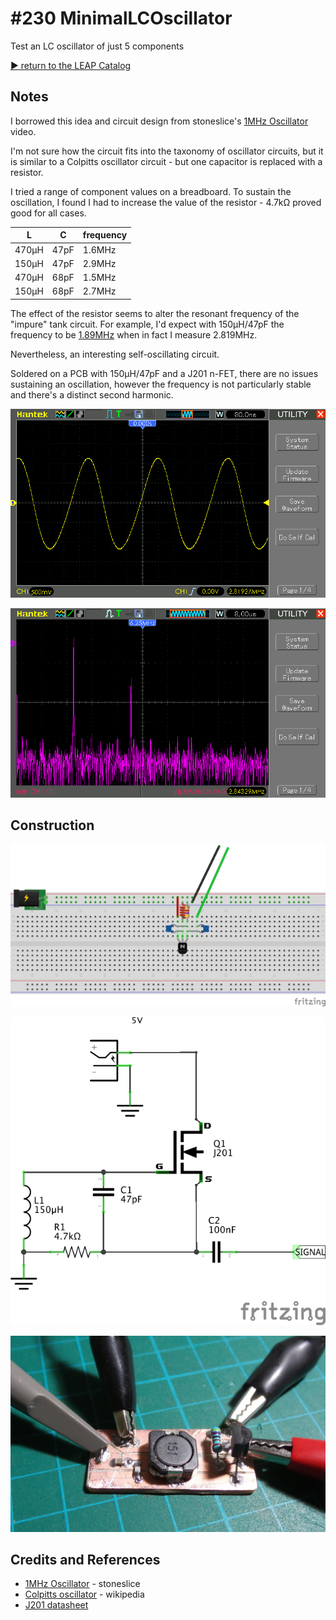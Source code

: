 # #230 MinimalLCOscillator

Test an LC oscillator of just 5 components


[:arrow_forward: return to the LEAP Catalog](http://leap.tardate.com)

## Notes

I borrowed this idea and circuit design from stoneslice's
[1MHz Oscillator](https://www.youtube.com/watch?v=1IJ284kV6zY) video.

I'm not sure how the circuit fits into the taxonomy of oscillator circuits, but it is similar to a
Colpitts oscillator circuit - but one capacitor is replaced with a resistor.

I tried a range of component values on a breadboard.
To sustain the oscillation, I found I had to increase the value of the resistor - 4.7kΩ proved good for all cases.

| L     | C    | frequency |
|-------|------|-----------|
| 470µH | 47pF | 1.6MHz    |
| 150µH | 47pF | 2.9MHz    |
| 470µH | 68pF | 1.5MHz    |
| 150µH | 68pF | 2.7MHz    |


The effect of the resistor seems to alter the resonant frequency of the "impure" tank circuit.
For example, I'd expect with 150µH/47pF the frequency to be
[1.89MHz](http://www.wolframalpha.com/input/?i=1%2F(2%CF%80*sqrt(150%C2%B5H*47pF)))
when in fact I measure 2.819MHz.

Nevertheless, an interesting self-oscillating circuit.

Soldered on a PCB with 150µH/47pF and a J201 n-FET, there are no issues sustaining an oscillation, however the frequency
is not particularly stable and there's a distinct second harmonic.

![scope](./assets/scope.gif?raw=true)

![fft](./assets/fft.gif?raw=true)

## Construction

![Breadboard](./assets/MinimalLCOscillator_bb.jpg?raw=true)

![The Schematic](./assets/MinimalLCOscillator_schematic.jpg?raw=true)

![The Build](./assets/MinimalLCOscillator_build.jpg?raw=true)

## Credits and References
* [1MHz Oscillator](https://www.youtube.com/watch?v=1IJ284kV6zY) - stoneslice
* [Colpitts oscillator](https://en.wikipedia.org/wiki/Colpitts_oscillator) - wikipedia
* [J201 datasheet](http://www.futurlec.com/Transistors/J201.shtml)
